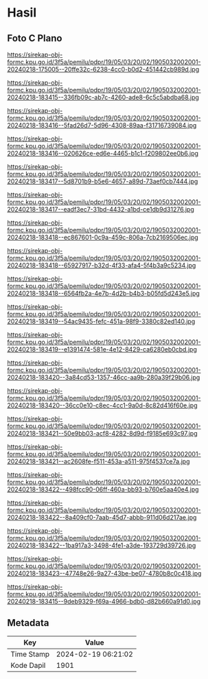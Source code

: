 # Hasil

## Foto C Plano

https://sirekap-obj-formc.kpu.go.id/3f5a/pemilu/pdpr/19/05/03/20/02/1905032002001-20240218-175005--20ffe32c-6238-4cc0-b0d2-451442cb989d.jpg

https://sirekap-obj-formc.kpu.go.id/3f5a/pemilu/pdpr/19/05/03/20/02/1905032002001-20240218-183415--336fb09c-ab7c-4260-ade8-6c5c5abdba68.jpg

https://sirekap-obj-formc.kpu.go.id/3f5a/pemilu/pdpr/19/05/03/20/02/1905032002001-20240218-183416--5fad26d7-5d96-4308-89aa-f31716739084.jpg

https://sirekap-obj-formc.kpu.go.id/3f5a/pemilu/pdpr/19/05/03/20/02/1905032002001-20240218-183416--020626ce-ed6e-4465-b1c1-f209802ee0b6.jpg

https://sirekap-obj-formc.kpu.go.id/3f5a/pemilu/pdpr/19/05/03/20/02/1905032002001-20240218-183417--5d8701b9-b5e6-4657-a89d-73aef0cb7444.jpg

https://sirekap-obj-formc.kpu.go.id/3f5a/pemilu/pdpr/19/05/03/20/02/1905032002001-20240218-183417--eadf3ec7-31bd-4432-a1bd-ce1db9d31276.jpg

https://sirekap-obj-formc.kpu.go.id/3f5a/pemilu/pdpr/19/05/03/20/02/1905032002001-20240218-183418--ec867601-0c9a-459c-806a-7cb2169506ec.jpg

https://sirekap-obj-formc.kpu.go.id/3f5a/pemilu/pdpr/19/05/03/20/02/1905032002001-20240218-183418--65927917-b32d-4f33-afa4-5f4b3a9c5234.jpg

https://sirekap-obj-formc.kpu.go.id/3f5a/pemilu/pdpr/19/05/03/20/02/1905032002001-20240218-183418--6564fb2a-4e7b-4d2b-b4b3-b05fd5d243e5.jpg

https://sirekap-obj-formc.kpu.go.id/3f5a/pemilu/pdpr/19/05/03/20/02/1905032002001-20240218-183419--54ac9435-fefc-451a-98f9-3380c82ed140.jpg

https://sirekap-obj-formc.kpu.go.id/3f5a/pemilu/pdpr/19/05/03/20/02/1905032002001-20240218-183419--e1391474-581e-4e12-8429-ca6280eb0cbd.jpg

https://sirekap-obj-formc.kpu.go.id/3f5a/pemilu/pdpr/19/05/03/20/02/1905032002001-20240218-183420--3a84cd53-1357-46cc-aa9b-280a39f29b06.jpg

https://sirekap-obj-formc.kpu.go.id/3f5a/pemilu/pdpr/19/05/03/20/02/1905032002001-20240218-183420--36cc0e10-c8ec-4cc1-9a0d-8c82d416f60e.jpg

https://sirekap-obj-formc.kpu.go.id/3f5a/pemilu/pdpr/19/05/03/20/02/1905032002001-20240218-183421--50e9bb03-acf8-4282-8d9d-f9185e693c97.jpg

https://sirekap-obj-formc.kpu.go.id/3f5a/pemilu/pdpr/19/05/03/20/02/1905032002001-20240218-183421--ac2608fe-f511-453a-a511-975f4537ce7a.jpg

https://sirekap-obj-formc.kpu.go.id/3f5a/pemilu/pdpr/19/05/03/20/02/1905032002001-20240218-183422--498fcc90-06ff-460a-bb93-b760e5aa40e4.jpg

https://sirekap-obj-formc.kpu.go.id/3f5a/pemilu/pdpr/19/05/03/20/02/1905032002001-20240218-183422--8a409cf0-7aab-45d7-abbb-911d06d217ae.jpg

https://sirekap-obj-formc.kpu.go.id/3f5a/pemilu/pdpr/19/05/03/20/02/1905032002001-20240218-183422--1ba917a3-3498-4fe1-a3de-193729d39726.jpg

https://sirekap-obj-formc.kpu.go.id/3f5a/pemilu/pdpr/19/05/03/20/02/1905032002001-20240218-183423--47748e26-9a27-43be-be07-4780b8c0c418.jpg

https://sirekap-obj-formc.kpu.go.id/3f5a/pemilu/pdpr/19/05/03/20/02/1905032002001-20240218-183415--9deb9329-f69a-4966-bdb0-d82b660a91d0.jpg


## Metadata

| Key        | Value               |
| ---------- | ------------------- |
| Time Stamp | 2024-02-19 06:21:02 |
| Kode Dapil | 1901                |



